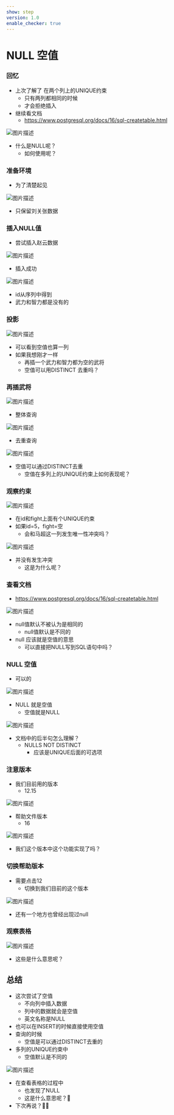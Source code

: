 ```yaml
---
show: step
version: 1.0
enable_checker: true
---
```


# NULL 空值

###  回忆
- 上次了解了 在两个列上的UNIQUE约束
	- 只有两列都相同的时候
	- 才会拒绝插入
- 继续看文档
	- https://www.postgresql.org/docs/16/sql-createtable.html 

![图片描述](https://doc.shiyanlou.com/courses/uid1190679-20230609-1686300401457)

- 什么是NULL呢？
	- 如何使用呢？

### 准备环境

- 为了清楚起见

![图片描述](https://doc.shiyanlou.com/courses/uid1190679-20230609-1686300580024)

- 只保留刘关张数据

### 插入NULL值

- 尝试插入赵云数据

![图片描述](https://doc.shiyanlou.com/courses/uid1190679-20230609-1686300755257)

- 插入成功

![图片描述](https://doc.shiyanlou.com/courses/uid1190679-20230609-1686300779301)

- id从序列中得到
- 武力和智力都是没有的

### 投影

![图片描述](https://doc.shiyanlou.com/courses/uid1190679-20230609-1686300900221)

- 可以看到空值也算一列
- 如果我想刚才一样
	- 再插一个武力和智力都为空的武将
	- 空值可以用DISTINCT 去重吗？

### 再插武将

![图片描述](https://doc.shiyanlou.com/courses/uid1190679-20230609-1686301105114)

- 整体查询

![图片描述](https://doc.shiyanlou.com/courses/uid1190679-20230609-1686301119281)

- 去重查询

![图片描述](https://doc.shiyanlou.com/courses/uid1190679-20230609-1686301183903)

- 空值可以通过DISTINCT去重
	- 空值在多列上的UNIQUE约束上如何表现呢？

### 观察约束

![图片描述](https://doc.shiyanlou.com/courses/uid1190679-20230609-1686301310423)

- 在id和fight上面有个UNIQUE约束
- 如果id=5，fight=空
	- 会和马超这一列发生唯一性冲突吗？

![图片描述](https://doc.shiyanlou.com/courses/uid1190679-20230609-1686302314866)

- 并没有发生冲突
	- 这是为什么呢？

### 查看文档

- https://www.postgresql.org/docs/16/sql-createtable.html

![图片描述](https://doc.shiyanlou.com/courses/uid1190679-20230609-1686302377171)

- null值默认不被认为是相同的
	- null值默认是不同的
- null 应该就是空值的意思
	- 可以直接把NULL写到SQL语句中吗？

### NULL 空值

- 可以的

![图片描述](https://doc.shiyanlou.com/courses/uid1190679-20230609-1686302509104)

- NULL 就是空值
	- 空值就是NULL

![图片描述](https://doc.shiyanlou.com/courses/uid1190679-20230609-1686302673061)

- 文档中的后半句怎么理解？
	- NULLS NOT DISTINCT 
		- 应该是UNIQUE后面的可选项

### 注意版本

- 我们目前用的版本
	- 12.15

![图片描述](https://doc.shiyanlou.com/courses/uid1190679-20230609-1686303403647)

- 帮助文件版本
	- 16

![图片描述](https://doc.shiyanlou.com/courses/uid1190679-20230609-1686303437073)

- 我们这个版本中这个功能实现了吗？

### 切换帮助版本

- 需要点击12
	- 切换到我们目前的这个版本

![图片描述](https://doc.shiyanlou.com/courses/uid1190679-20230609-1686303486142)

- 还有一个地方也曾经出现过null

### 观察表格

![图片描述](https://doc.shiyanlou.com/courses/uid1190679-20230609-1686303617459)

- 这些是什么意思呢？

## 总结

- 这次尝试了空值
	- 不向列中插入数据
	- 列中的数据就会是空值
	- 英文名称是NULL
- 也可以在INSERT的时候直接使用空值
- 查询的时候
	- 空值是可以通过DISTINCT去重的
- 多列的UNIQUE约束中
	- 空值默认是不同的

![图片描述](https://doc.shiyanlou.com/courses/uid1190679-20230609-1686303617459)

- 在查看表格的过程中
	- 也发现了NULL
	- 这是什么意思呢？🤔
- 下次再说？👋🏻